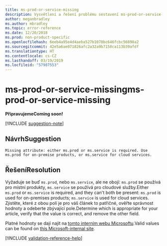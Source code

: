 ```yaml
---
title: ms-prod-or-service-missing
description: Vysvětlení a řešení problému sestavení ms-prod-or-service-missing na webu Docs
author: meganbradley
ms.author: mbradley
ms.topic: error-reference
ms.date: 12/20/2018
ms.prod: non-product-specific
ms.openlocfilehash: 6eeb4a95e4d4aeba527b1078bc646fcbc56898a2
ms.sourcegitcommit: 42e5a6ae071826afc2a32a9b7150ca113b39afdf
ms.translationtype: HT
ms.contentlocale: cs-CZ
ms.lasthandoff: 03/19/2019
ms.locfileid: "57987553"
---
```

# <a name="ms-prod-or-service-missing"></a><span data-ttu-id="9bbf7-103">ms-prod-or-service-missing</span><span class="sxs-lookup"><span data-stu-id="9bbf7-103">ms-prod-or-service-missing</span></span>

<span data-ttu-id="9bbf7-104">**Připravujeme**</span><span class="sxs-lookup"><span data-stu-id="9bbf7-104">**Coming soon!**</span></span>

[!INCLUDE [suggestion-note](includes/suggestion-note.md)]

## <a name="suggestion"></a><span data-ttu-id="9bbf7-105">Návrh</span><span class="sxs-lookup"><span data-stu-id="9bbf7-105">Suggestion</span></span>

`Missing attribute: either ms.prod or ms.service is required. Use ms.prod for on-premise products, or ms.service for cloud services.`

## <a name="resolution"></a><span data-ttu-id="9bbf7-106">Řešení</span><span class="sxs-lookup"><span data-stu-id="9bbf7-106">Resolution</span></span>

<span data-ttu-id="9bbf7-107">Vyžaduje se buď `ms.prod`, nebo `ms.service`, ale ne obojí: `ms.prod` se používá pro místní produkty, `ms.service` se používá pro cloudové služby.</span><span class="sxs-lookup"><span data-stu-id="9bbf7-107">Either `ms.prod` or `ms.service` is required, and they can't both be present: `ms.prod` is used for on-premises products; `ms.service` is used for cloud services.</span></span> <span data-ttu-id="9bbf7-108">Zjistěte, které z obou polí je pro váš článek to patřičné, ověřte správnost hodnoty a odeberte zbývající pole.</span><span class="sxs-lookup"><span data-stu-id="9bbf7-108">Determine which is appropriate for your article, verify that the value is correct, and remove the other field.</span></span>

<span data-ttu-id="9bbf7-109">Platné hodnoty se dají najít na [tomto interním webu Microsoftu](https://docsmetadatatool.azurewebsites.net/allowlists).</span><span class="sxs-lookup"><span data-stu-id="9bbf7-109">Valid values can be found on [this Microsoft-internal site](https://docsmetadatatool.azurewebsites.net/allowlists).</span></span>

<!--make sure to add this file to your includes folder and verify the path-->
[!INCLUDE [validation-reference-help](includes/validation-reference-help.md)]